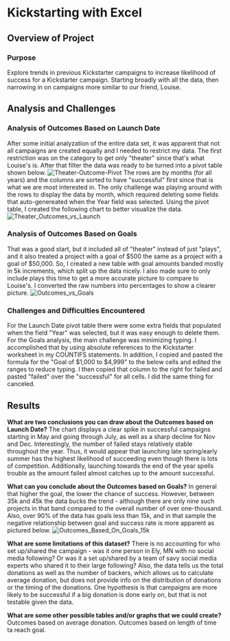 # Kickstarting with Excel

## Overview of Project

### Purpose
Explore trends in previous Kickstarter campaigns to increase likelihood of success for a Kickstarter campaign. Starting broadly with all the data, then narrowing in on campaigns more similar to our friend, Louise.

## Analysis and Challenges

### Analysis of Outcomes Based on Launch Date
After some initial analyzation of the entire data set, it was apparent that not all campaigns are created equally and I needed to restrict my data. The first restriction was on the category to get only "theater" since that's what Louise's is. After that filter the data was ready to be turned into a pivot table shown below.
![Theater-Outcome-Pivot](https://user-images.githubusercontent.com/30487641/125222914-7e799f80-e290-11eb-835b-1ee2cb60e074.png)
The rows are by months (for all years) and the columns are sorted to have "successful" first since that is what we are most interested in. The only challenge was playing around with the rows to display the data by month, which required deleting some fields that auto-genereated when the Year field was selected.
Using the pivot table, I created the following chart to better visualize the data.
![Theater_Outcomes_vs_Launch](https://user-images.githubusercontent.com/30487641/125223004-a6690300-e290-11eb-8c30-d0604ce18264.png)

### Analysis of Outcomes Based on Goals
That was a good start, but it included all of "theater" instead of just "plays", and it also treated a project with a goal of $500 the same as a project with a goal of $50,000. So, I created a new table with goal amounts banded mostly in 5k increments, which split up the data nicely. I also made sure to only include plays this time to get a more accurate picture to compare to Louise's. I converted the raw numbers into percentages to show a clearer picture.
![Outcomes_vs_Goals](https://user-images.githubusercontent.com/30487641/125223373-49ba1800-e291-11eb-8f64-42059894281a.png)

### Challenges and Difficulties Encountered
For the Launch Date pivot table there were some extra fields that populated when the field "Year" was selected, but it was easy enough to delete them. For the Goals analysis, the main challenge was minimizing typing. I accomplished that by using absolute references to the Kickstarter worksheet in my COUNTIFS statements. In addition, I copied and pasted the formula for the "Goal of $1,000 to $4,999" to the below cells and edited the ranges to reduce typing. I then copied that column to the right for failed and pasted "failed" over the "successful" for all cells. I did the same thing for canceled.


## Results
**What are two conclusions you can draw about the Outcomes based on Launch Date?**
The chart displays a clear spike in successful campaigns starting in May and going through July, as well as a sharp decline for Nov and Dec. Interestingly, the number of failed stays relatively stable throughout the year. Thus, it would appear that launching late spring/early summer has the highest likelihood of succeeding even though there is lots of competition. Additionally, launching towards the end of the year spells trouble as the amount failed almost catches up to the amount successful.

**What can you conclude about the Outcomes based on Goals?**
In general that higher the goal, the lower the chance of success. However, between 35k and 45k the data bucks the trend - although there are only nine such projects in that band compared to the overall number of over one-thousand. Also, over 90% of the data has goals less than 15k, and in that sample the negative relationship between goal and success rate is more apparent as pictured below.
![Outcomes_Based_On_Goals_15k](https://user-images.githubusercontent.com/30487641/125223604-a9b0be80-e291-11eb-955c-b95caadc10b9.png)

**What are some limitations of this dataset?**
There is no accounting for who set up/shared the campaign - was it one person in Ely, MN with no social media following? Or was it a set up/shared by a team of savy social media experts who shared it to their large following? Also, the data tells us the total donations as well as the number of backers, which allows us to calculate average donation, but does not provide info on the distribution of donations or the timing of the donations. One hypothesis is that campaigns are more likely to be successful if a big donation is done early on, but that is not testable given the data.

**What are some other possible tables and/or graphs that we could create?**
Outcomes based on average donation. Outcomes based on length of time ta reach goal.
